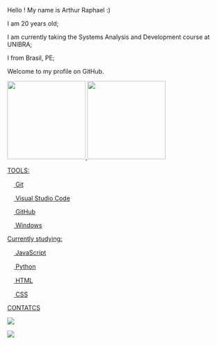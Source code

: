 Hello !
My name is Arthur Raphael :)

I am 20 years old;

I am currently taking the Systems Analysis and Development course at UNIBRA;

I from Brasil, PE;

Welcome to my profile on GitHub.

<div>
<a href="https://github.com/ArthurRaphael">
<img height="180em" src="https://github-readme-stats.vercel.app/api/top-langs/?username=ArthurRaphael&layout=compact&langs_count=7&theme=dracula"/>
<img height="180em" src="https://github-readme-stats.vercel.app/api?username=ArthurRaphael&show_icons=true&theme=dracula&include_all_commits=true&count_private=true"/>
<div>

TOOLS:

<img src="https://cdn.jsdelivr.net/gh/devicons/devicon/icons/git/git-original.svg" width="15" height="15"/> Git

<img src="https://cdn.jsdelivr.net/gh/devicons/devicon/icons/vscode/vscode-original.svg" width="15" height="15"/> Visual Studio Code

 <img src="https://cdn.jsdelivr.net/gh/devicons/devicon/icons/github/github-original.svg" width="15" height="10" /> GitHub

 <img src="https://cdn.jsdelivr.net/gh/devicons/devicon/icons/windows8/windows8-original.svg" width="15" height="10" /> Windows

Currently studying:

<img src="https://cdn.jsdelivr.net/gh/devicons/devicon/icons/javascript/javascript-original.svg" width="15" height="15" /> JavaScript

<img src="https://cdn.jsdelivr.net/gh/devicons/devicon/icons/python/python-original.svg" width="15" height="15" /> Python

<img src="https://cdn.jsdelivr.net/gh/devicons/devicon/icons/html5/html5-original.svg" width="15" height="15" /> HTML

<img src="https://cdn.jsdelivr.net/gh/devicons/devicon/icons/css3/css3-original.svg" width="15" height="15" /> CSS

CONTATCS

<a href="https://instagram.com/raffa_alvesbr" target="_blank"><img src="https://img.shields.io/badge/-Instagram-%23E4405F?style=for-the-badge&logo=instagram&logoColor=white" target="_blank"></a>

<a href = "arthurraphael559@gmail.com"><img src="https://img.shields.io/badge/Gmail-D14836?style=for-the-badge&logo=gmail&logoColor=white" target="_blank"></a>










